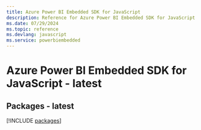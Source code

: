 ```yaml
---
title: Azure Power BI Embedded SDK for JavaScript
description: Reference for Azure Power BI Embedded SDK for JavaScript
ms.date: 07/29/2024
ms.topic: reference
ms.devlang: javascript
ms.service: powerbiembedded
---
```

# Azure Power BI Embedded SDK for JavaScript - latest
## Packages - latest
[!INCLUDE [packages](power-bi-embedded-index.md)]
